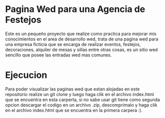# Pagina Wed para una Agencia de Festejos

Este es un pequeño proyecto que realize como practica para mejorar mis conocimientos en el area de desarrollo wed, trata de una pagina wed para una empresa ficticia
que se encarga de realizar eventos, festejos, decoraciones, alquiler de mesas y sillas entre otras cosas, es un sitio wed sencillo que posee las entradas wed mas
comunes.

# Ejecucion

Para poder visualizar las paginas wed que estan alojadas en este repositorio realize un git clone y luego haga clik en el archivo index.html que se encuentra en esta
carperta, si no sabe usar git tiene como segunda opcion descargar el codigo en un archivo .zip, descomprimalo y haga clik en el archivo index.html que se encuentra en
la primera carpera :).
